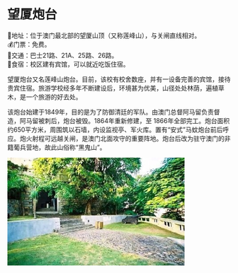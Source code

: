 # 望厦炮台  
📌地址：位于澳门最北部的望厦山顶（又称莲峰山），与关闸直线相对。   
💰门票：免费。   
🚌交通：巴士21路、21A、25路、26路。   
🍴食宿：校区建有宾馆，可以就近吃饭住宿。   
  
望厦炮台又名莲峰山炮台。目前，该校有校舍数座，并有一设备完善的宾馆，接待贵宾住宿。旅游学校经多年不断建设后，环境甚为优美，山径处处林荫，遍植草木，是一个旅游的好去处。   
  
该炮台始建于1849年，目的是为了防御清廷的军队。由澳门总督阿马留负责督造，阿马留被刺后，炮台被毁。1864年重新修建，至 1866年全部完工。炮台面积约650平方米，周围筑以石墙，内设监视亭、军火库。置有“安式”马蚊炮台前后呼应。炮火射程可远越关闸，是澳门北面攻守的重要阵地。炮台后改为驻守澳门的非籍葡兵营地，故此山俗称“黑鬼山”。   
  
![](https://raw.githubusercontent.com/szqq0512/Pic/main/img/202201212152728.png)  